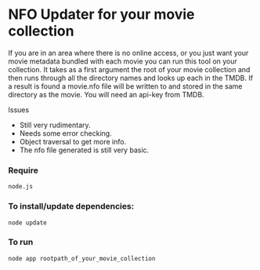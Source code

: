NFO Updater for your movie collection
==========

If you are in an area where there is no online access, or you just want your movie metadata bundled with each movie you can run this tool on your collection.
It takes as a first argument the root of your movie collection and then runs through all the directory names and looks up each in the TMDB. If a result is found a movie.nfo file will be written to and stored in the same directory as the movie.
You will need an api-key from TMDB.

Issues
  
  * Still very rudimentary. 
  * Needs some error checking. 
  * Object traversal to get more info. 
  * The nfo file generated is still very basic.

### Require
    
    node.js

### To install/update dependencies:

    node update

### To run

    node app rootpath_of_your_movie_collection


